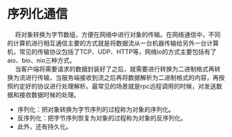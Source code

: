 

# 序列化通信  
&emsp; 将对象转换为字节数组，方便在网络中进行对象的传输。在网络通信中，不同的计算机进行相互通信主要的方式就是将数据流从一台机器传输给另外一台计算机，常见的传输协议包括了TCP、UDP、HTTP等，网络io的方式主要包括有了aio、bio、nio三种方式。  
&emsp; 当客户端将需要请求的数据封装好了之后，就需要进行转换为二进制格式再转换为流进行传输，当服务端接收到流之后再将数据解析为二进制格式的内容，再按照约定好的协议进行处理解析。最常见的场景就是rpc远程调用的时候，对发送数据和接收数据时候的处理。  

* 序列化：把对象转换为字节序列的过程称为对象的序列化。  
* 反序列化：把字节序列恢复为对象的过程称为对象的反序列化。  
* 此外，还有持久化。  
